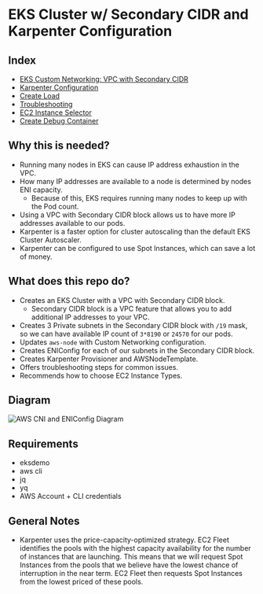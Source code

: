 # EKS Cluster w/ Secondary CIDR and Karpenter Configuration

## Index

- [EKS Custom Networking: VPC with Secondary CIDR](eks-custom-networking-vpc-secondary-cidr.md)
- [Karpenter Configuration](karpenter.md)
- [Create Load](create-load.md)
- [Troubleshooting](troubleshooting.md)
- [EC2 Instance Selector](ec2-instance-selector.md)
- [Create Debug Container](create-debug-container.md) 

## Why this is needed?

- Running many nodes in EKS can cause IP address exhaustion in the VPC.
- How many IP addresses are available to a node is determined by nodes ENI capacity.
    - Because of this, EKS requires running many nodes to keep up with the Pod count.
- Using a VPC with Secondary CIDR block allows us to have more IP addresses available to our pods.
- Karpenter is a faster option for cluster autoscaling than the default EKS Cluster Autoscaler.
- Karpenter can be configured to use Spot Instances, which can save a lot of money.


## What does this repo do?
- Creates an EKS Cluster with a VPC with Secondary CIDR block.
    - Secondary CIDR block is a VPC feature that allows you to add additional IP addresses to your VPC.
- Creates 3 Private subnets in the Secondary CIDR block with `/19` mask, so we can have available IP count of `3*8190` or `24570` for our pods.
- Updates `aws-node` with Custom Networking configuration.
- Creates ENIConfig for each of our subnets in the Secondary CIDR block.
- Creates Karpenter Provisioner and AWSNodeTemplate.
- Offers troubleshooting steps for common issues.
- Recommends how to choose EC2 Instance Types. 

## Diagram

![AWS CNI and ENIConfig Diagram](images/secondary-cidr-block-diagram.png)

## Requirements

- eksdemo
- aws cli 
- jq
- yq
- AWS Account + CLI credentials

## General Notes

- Karpenter uses the price-capacity-optimized strategy. EC2 Fleet identifies the pools with the highest capacity availability for the number of instances that are launching. This means that we will request Spot Instances from the pools that we believe have the lowest chance of interruption in the near term. EC2 Fleet then requests Spot Instances from the lowest priced of these pools.